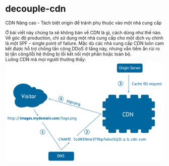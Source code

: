 # decouple-cdn
CDN Nâng cao - Tách biệt origin để tránh phụ thuộc vào một nhà cung cấp

Ở bài viết này chúng ta sẽ không bàn về CDN là gì, cách dùng như thế nào. Về góc độ production, chỉ sử dụng một nhà cung cấp cho một dịch vụ chính là một SPF – single point of failure. Mặc dù các nhà cung cấp CDN luôn cam kết được hỗ trợ chống tấn công DDoS ở tầng này, nhưng vẫn tiềm ẩn rủi ro bị tấn công/lỗi hệ thống bị lỗi kết nối một phần hoặc toàn bộ.  
Luồng CDN mà mọi người thường thấy:
![alt text](https://github.com/mrphuongbn/decouple-cdn/blob/main/normal-cdn.png?raw=true)
